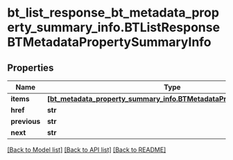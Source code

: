 # bt_list_response_bt_metadata_property_summary_info.BTListResponseBTMetadataPropertySummaryInfo

## Properties
Name | Type | Description | Notes
------------ | ------------- | ------------- | -------------
**items** | [**[bt_metadata_property_summary_info.BTMetadataPropertySummaryInfo]**](BTMetadataPropertySummaryInfo.md) |  | [optional] 
**href** | **str** |  | [optional] 
**previous** | **str** |  | [optional] 
**next** | **str** |  | [optional] 

[[Back to Model list]](../README.md#documentation-for-models) [[Back to API list]](../README.md#documentation-for-api-endpoints) [[Back to README]](../README.md)


